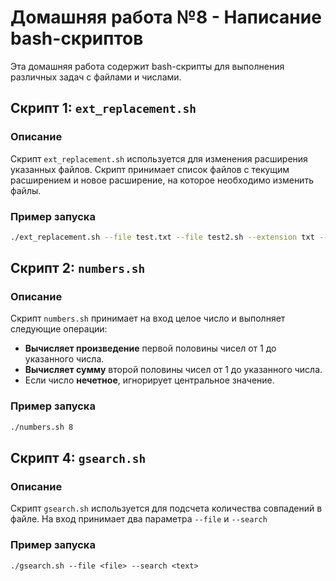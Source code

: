 # Домашняя работа №8 - Написание bash-скриптов

Эта домашняя работа содержит bash-скрипты для выполнения различных задач с файлами и числами.

## Скрипт 1: `ext_replacement.sh`

### Описание
Скрипт `ext_replacement.sh` используется для изменения расширения указанных файлов. 
Скрипт принимает список файлов с текущим расширением и новое расширение, на которое необходимо изменить файлы.

### Пример запуска
```bash
./ext_replacement.sh --file test.txt --file test2.sh --extension txt --replacement sh
```

## Скрипт 2: `numbers.sh`

### Описание
Скрипт `numbers.sh` принимает на вход целое число и выполняет следующие операции:

- **Вычисляет произведение** первой половины чисел от 1 до указанного числа.
- **Вычисляет сумму** второй половины чисел от 1 до указанного числа.
- Если число **нечетное**, игнорирует центральное значение.

### Пример запуска
```bash
./numbers.sh 8
```

## Скрипт 4: `gsearch.sh`

### Описание 
Скрипт `gsearch.sh` используется для подсчета количества совпадений в файле. 
На вход принимает два параметра `--file` и `--search`

### Пример запуска
```
./gsearch.sh --file <file> --search <text>
```